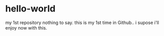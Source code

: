 # hello-world
my 1st repository
nothing to say. this is my 1st time in Github.. i supose i'll enjoy now with this.
